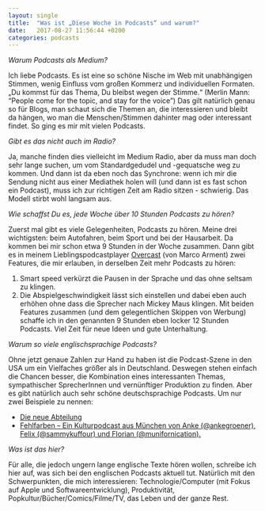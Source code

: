 ```yaml
---
layout: single
title:  "Was ist „Diese Woche in Podcasts“ und warum?"
date:   2017-08-27 11:56:44 +0200
categories: podcasts
---
```

_Warum Podcasts als Medium?_

Ich liebe Podcasts. Es ist eine so schöne Nische im Web mit unabhängigen Stimmen, wenig Einfluss vom großen Kommerz und individuellen Formaten. 
„Du kommst für das Thema, Du bleibst wegen der Stimme.“ (Merlin Mann: “People come for the topic, and stay for the voice”) Das gilt natürlich genau so für Blogs, man schaut sich die Themen an, die interessieren und bleibt da hängen, wo man die Menschen/Stimmen dahinter mag oder interessant findet. So ging es mir mit vielen Podcasts.

_Gibt es das nicht auch im Radio?_

Ja, manche finden dies vielleicht im Medium Radio, aber da muss man doch sehr lange suchen, um vom Standardgedudel und -gequatsche weg zu kommen. Und dann ist da eben noch das Synchrone: wenn ich mir die Sendung nicht aus einer Mediathek holen will (und dann ist es fast schon ein Podcast), muss ich zur richtigen Zeit am Radio sitzen - schwierig. Das Modell stirbt wohl langsam aus. 

_Wie schaffst Du es, jede Woche über 10 Stunden Podcasts zu hören?_

Zuerst mal gibt es viele Gelegenheiten, Podcasts zu hören. Meine drei wichtigsten: beim Autofahren, beim Sport und bei der Hausarbeit. Da kommen bei mir schon etwa 9 Stunden in der Woche zusammen. Dann gibt es in meinem Lieblingspodcastplayer [Overcast](https://overcast.fm) (von Marco Arment) zwei Features, die mir erlauben, in derselben Zeit mehr Podcasts zu hören:
1. Smart speed verkürzt die Pausen in der Sprache und das ohne seltsam zu klingen. 
2. Die Abspielgeschwindigkeit lässt sich einstellen und dabei eben auch erhöhen ohne dass die Sprecher nach Mickey Maus klingen. 
Mit beiden Features zusammen (und dem gelegentlichen Skippen von Werbung) schaffe ich in den genannten 9 Stunden eben locker 12 Stunden Podcasts.  Viel Zeit für neue Ideen und gute Unterhaltung. 

_Warum so viele englischsprachige Podcasts?_

Ohne jetzt genaue Zahlen zur Hand zu haben ist die Podcast-Szene in den USA um ein Vielfaches größer als in Deutschland. Deswegen stehen einfach die Chancen besser, die Kombination eines interessanten Themas, sympathischer SprecherInnen und vernünftiger Produktion zu finden. Aber es gibt natürlich auch sehr schöne deutschsprachige Podcasts. Um nur zwei Beispiele zu nennen:
- [Die neue Abteilung](https://www.dieneueabteilung.de/podcast/)
- [Fehlfarben – Ein Kulturpodcast aus München von Anke (@ankegroener), Felix (@sammykuffour) und Florian (@munifornication).](https://fehlfarbenpodcast.wordpress.com)

_Was ist das hier?_

Für alle, die jedoch ungern lange englische Texte hören wollen, schreibe ich hier auf, was sich bei den englischen Podcasts aktuell tut. Natürlich mit den Schwerpunkten, die mich interessieren: Technologie/Computer (mit Fokus auf Apple und Softwareentwicklung), Produktivität, Popkultur/Bücher/Comics/Filme/TV, das Leben und der ganze Rest.
 